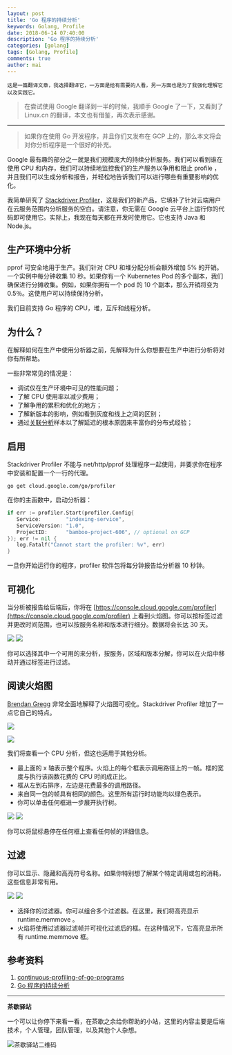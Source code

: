 ```yaml
---
layout: post
title: 'Go 程序的持续分析'
keywords: Golang, Profile
date: 2018-06-14 07:40:00
description: 'Go 程序的持续分析'
categories: [golang]
tags: [Golang, Profile]
comments: true
author: mai
---
```


    这是一篇翻译文章，我选择翻译它，一方面是给有需要的人看，另一方面也是为了我强化理解它以及实践它。

>在尝试使用 Google 翻译到一半的时候，我顺手 Google 了一下，又看到了 Linux.cn 的翻译，本文也有借鉴，再次表示感谢。

----

>如果你在使用 Go 开发程序，并且你们又发布在 GCP 上的，那么本文将会对你分析程序是一个很好的补充。

Google 最有趣的部分之一就是我们规模庞大的持续分析服务。我们可以看到谁在使用 CPU 和内存，我们可以持续地监控我们的生产服务以争用和阻止 profile ，并且我们可以生成分析和报告，并轻松地告诉我们可以进行哪些有重要影响的优化。

我简单研究了 [Stackdriver Profiler](https://cloud.google.com/profiler/)，这是我们的新产品，它填补了针对云端用户在云服务范围内分析服务的空白。请注意，你无需在 Google 云平台上运行你的代码即可使用它。实际上，我现在每天都在开发时使用它。它也支持 Java 和 Node.js。

## 生产环境中分析

pprof 可安全地用于生产。我们针对 CPU 和堆分配分析会额外增加 5% 的开销。一个实例中每分钟收集 10 秒。如果你有一个 Kubernetes Pod 的多个副本，我们确保进行分摊收集。例如，如果你拥有一个 pod 的 10 个副本，那么开销将变为 0.5％。这使用户可以持续保持分析。

我们目前支持 Go 程序的 CPU，堆，互斥和线程分析。

## 为什么？

在解释如何在生产中使用分析器之前，先解释为什么你想要在生产中进行分析将对你有所帮助。

一些非常常见的情况是：

- 调试仅在生产环境中可见的性能问题；
- 了解 CPU 使用率以减少费用；
- 了解争用的累积和优化的地方；
- 了解新版本的影响，例如看到灰度和线上之间的区别；
- 通过[关联分析](https://rakyll.org/profiler-labels/)样本以了解延迟的根本原因来丰富你的分布式经验；

## 启用

Stackdriver Profiler 不能与 net/http/pprof 处理程序一起使用，并要求你在程序中安装和配置一个一行的代理。

`go get cloud.google.com/go/profiler`

在你的主函数中，启动分析器：

```go
if err := profiler.Start(profiler.Config{
   Service:        "indexing-service",
   ServiceVersion: "1.0",
   ProjectID:      "bamboo-project-606", // optional on GCP
}); err != nil {
   log.Fatalf("Cannot start the profiler: %v", err) 
}
```

一旦你开始运行你的程序，profiler 软件包将每分钟报告给分析器 10 秒钟。

## 可视化

当分析被报告给后端后，你将在 [https://console.cloud.google.com/profiler](https://console.cloud.google.com/profiler) 上看到火焰图。你可以按标签过滤并更改时间范围，也可以按服务名称和版本进行细分。数据将会长达 30 天。

![](https://cdn-images-1.medium.com/max/1600/1*JdCm1WwmTgExzee5-ZWfNw.gif)
![](https://dn-linuxcn.qbox.me/data/attachment/album/201806/04/110031zrl3tvppvs2v67s3.gif)

你可以选择其中一个可用的来分析，按服务，区域和版本分解，你可以在火焰中移动并通过标签进行过滤。

## 阅读火焰图

[Brendan Gregg](http://www.brendangregg.com/flamegraphs.html) 非常全面地解释了火焰图可视化。Stackdriver Profiler 增加了一点它自己的特点。

![](https://cdn-images-1.medium.com/max/1600/1*QqzFJlV9v7U1s1reYsaXog.png)

![](https://dn-linuxcn.qbox.me/data/attachment/album/201806/04/110038t61nopp64mzoimvo.png)

我们将查看一个 CPU 分析，但这也适用于其他分析。

- 最上面的 x 轴表示整个程序。火焰上的每个框表示调用路径上的一帧。框的宽度与执行该函数花费的 CPU 时间成正比。
- 框从左到右排序，左边是花费最多的调用路径。
- 来自同一包的帧具有相同的颜色。这里所有运行时功能均以绿色表示。
- 你可以单击任何框进一步展开执行树。

![](https://cdn-images-1.medium.com/max/1600/1*1jCm6f-Fl2mpkRe3-57mTg.png)
![](https://dn-linuxcn.qbox.me/data/attachment/album/201806/04/110040svh65h9nh44v96oz.png)

你可以将鼠标悬停在任何框上查看任何帧的详细信息。

## 过滤

你可以显示、隐藏和高亮符号名称。如果你特别想了解某个特定调用或包的消耗，这些信息非常有用。

![](https://cdn-images-1.medium.com/max/1600/1*ka9fA-AAuKggAuIBq_uhGQ.png)
![](https://dn-linuxcn.qbox.me/data/attachment/album/201806/04/110047mix5uqofmoefimug.png)

- 选择你的过滤器。你可以组合多个过滤器。在这里，我们将高亮显示 runtime.memmove 。
- 火焰将使用过滤器过滤帧并可视化过滤后的框。在这种情况下，它高亮显示所有 runtime.memmove 框。

## 参考资料

1. [continuous-profiling-of-go-programs](https://medium.com/google-cloud/continuous-profiling-of-go-programs-96d4416af77b)
2. [Go 程序的持续分析](https://linux.cn/article-9713-1.html)

----

**茶歇驿站**

一个可以让你停下来看一看，在茶歇之余给你帮助的小站，这里的内容主要是后端技术，个人管理，团队管理，以及其他个人杂想。

![茶歇驿站二维码](http://oqos7hrvp.bkt.clouddn.com/blog/tech_tea.jpg)
